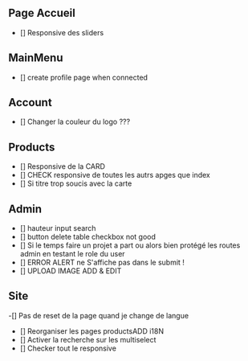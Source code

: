 ## Page Accueil

- [] Responsive des sliders

## MainMenu

- [] create profile page when connected

## Account

- [] Changer la couleur du logo ???

## Products

- [] Responsive de la CARD
- [] CHECK responsive de toutes les autrs apges que index
- [] Si titre trop soucis avec la carte

## Admin

- [] hauteur input search
- [] button delete table checkbox not good
- [] Si le temps faire un projet a part ou alors bien protégé les routes admin en testant le role du user
- [] ERROR ALERT ne S'affiche pas dans le submit !
- [] UPLOAD IMAGE ADD & EDIT

## Site

-[] Pas de reset de la page quand je change de langue

- [] Reorganiser les pages productsADD i18N
- [] Activer la recherche sur les multiselect
- [] Checker tout le responsive
